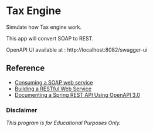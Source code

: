 # Tax Engine

Simulate how Tax engine work.

This app will convert SOAP to REST.

OpenAPI UI available at : http://localhost:8082/swagger-ui

## Reference

- [Consuming a SOAP web service](https://spring.io/guides/gs/consuming-web-service/)
- [Building a RESTful Web Service](https://spring.io/guides/gs/rest-service/)
- [Documenting a Spring REST API Using OpenAPI 3.0](https://www.baeldung.com/spring-rest-openapi-documentation)

### Disclaimer

*This program is for Educational Purposes Only.*